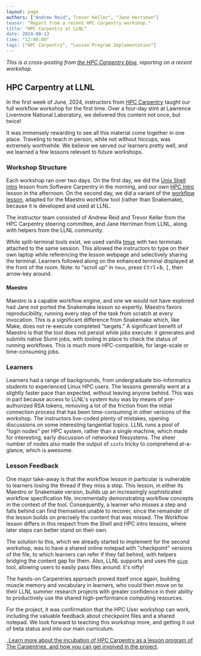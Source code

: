 ```yaml
---
layout: page
authors: ["Andrew Reid", Trevor Keller", "Jane Herriman"]
teaser: "Report from a recent HPC Carpentry workshop."
title: "HPC Carpentry at LLNL"
date: 2024-08-13
time: "12:00:00"
tags: ["HPC Carpentry", "Lesson Program Implementation"]
---
```


_This is a cross-posting from [the HPC Carpentry blog][original], reporting on a recent workshop._

## HPC Carpentry at LLNL

In the first week of June, 2024, instructors from [HPC Carpentry][hpcc]
taught our full workflow workshop for the first time. Over a four-day
stint at Lawrence Livermore National Laboratory, we delivered this
content not once, but twice!

It was immensely rewarding to see all this material come together in
one place. Traveling to teach in person, while not without hiccups, was
extremely worthwhile. We believe we served our learners pretty well, and
we learned a few lessons relevant to future workshops.

### Workshop Structure

Each workshop ran over two days. On the first day, we did the [Unix Shell
intro][shell] lesson from Software Carpentry in the morning, and our own
[HPC Intro][intro] lesson in the afternoon. On the second day, we did a
variant of the [workflow lesson][work], adapted for the Maestro workflow
tool (rather than Snakemake), because it is developed and used at LLNL.

The instructor team consisted of Andrew Reid and Trevor Keller from
the HPC Carpentry steering committee, and Jane Herriman from LLNL,
along with helpers from the LLNL community.

While split-terminal tools exist, we used vanilla [tmux][tmux] with two
terminals attached to the same session. This allowed the instructors to type on
their own laptop while referencing the lesson webpage and selectively sharing
the terminal. Learners followed along on the enhanced terminal displayed at the
front of the room. Note: to "scroll up" in `tmux`, press 
<kbd>Ctrl</kbd>+<kbd>b</kbd>, <kbd>[</kbd>, then arrow-key around.

#### Maestro

Maestro is a capable workflow engine, and one we would not have explored had
Jane not ported the Snakemake lesson so expertly. Maestro favors
reproducibility, running every step of the task from scratch at every
invocation. This is a significant difference from Snakemake which, like Make,
does not re-execute completed "targets." A significant benefit of Maestro is
that the tool does not persist while jobs execute: it generates and submits
native Slurm jobs, with tooling in place to check the status of running
workflows. This is much more HPC-compatible, for large-scale or time-consuming
jobs.

### Learners

Learners had a range of backgrounds, from undergraduate bio-informatics
students to experienced Linux HPC users. The lessons generally went
at a slightly faster pace than expected, without leaving anyone
behind. This was in part because access to LLNL's system `Ruby` was by means
of pre-authorized RSA tokens, removing a lot of the friction
from the initial connection process that has been time-consuming in other
versions of the workshop. The instructors live-coded plenty of mistakes, opening
discussions on some interesting tangential topics. LLNL runs a pool of "login
nodes" per HPC system, rather than a single machine, which made for interesting,
early discussion of networked filesystems. The sheer number of nodes also made
the output of `sinfo` tricky to comprehend at-a-glance, which is awesome.

### Lesson Feedback

One major take-away is that the workflow lesson in particular is
vulnerable to learners losing the thread if they miss a step. This lesson,
in either its Maestro or Snakemake version, builds up an increasingly
sophisticated workflow specification file, incrementally demonstrating
workflow concepts in the context of the tool. Consequently, a learner
who misses a step and falls behind can find themselves unable to recover,
since the remainder of the lesson builds on precisely the content that was
missed. The Workflow lesson differs in this respect from the Shell and
HPC intro lessons, where later steps can better stand on their own.

The solution to this, which we already started to implement for the
second workshop, was to have a shared online notepad with "checkpoint"
versions of the file, to which learners can refer if they fall behind,
with helpers bridging the content gap for them. Also, LLNL supports and
uses the [`give`][give] tool, allowing users to easily pass files around:
it's nifty!

The hands-on Carpentries approach proved itself once again, building
muscle memory and vocabulary in learners, who could then move on to their
LLNL summer research projects with greater confidence in their ability
to productively use the shared high-performance computing resources.

For the project, it was confirmation that the HPC User workshop can
work, including the valuable feedback about checkpoint files and a
shared notepad.  We look forward to teaching this workshop more, and
getting it out of beta status and into our main curriculum.

_[Learn more about the incubation of HPC Carpentry as a lesson program of The Carpentries, and how you can get involved in the project](https://carpentries.org/blog/2024/07/hpc-carpentry-incubation-announcement/).

<!-- links -->
[give]: https://github.com/hpc/give
[hpcc]: https://hpc-carpentry.org/
[intro]: https://hpc-workshops.github.io/llnl-hpc-intro/
[shell]: https://swcarpentry.github.io/shell-novice
[tmux]: https://github.com/tmux/tmux/wiki
[work]: https://xorjane.github.io/maestro-workflow-lesson/
[original]: https://www.hpc-carpentry.org/blog/2024/08/llnl-workshop-blog-post.html